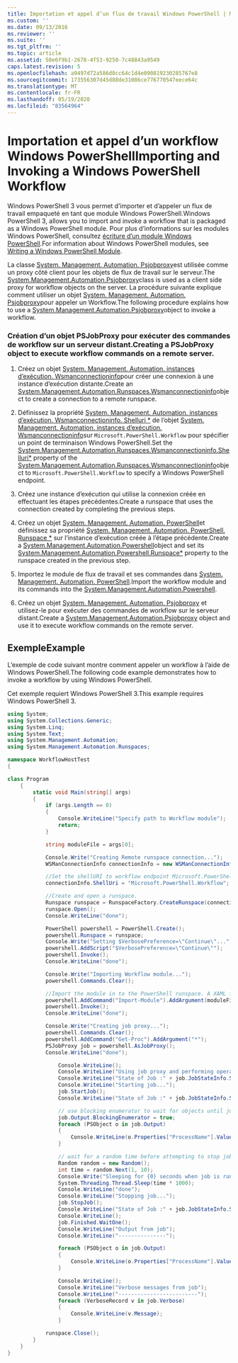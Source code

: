 ```yaml
---
title: Importation et appel d’un flux de travail Windows PowerShell | Microsoft Docs
ms.custom: ''
ms.date: 09/13/2016
ms.reviewer: ''
ms.suite: ''
ms.tgt_pltfrm: ''
ms.topic: article
ms.assetid: 50e6f9b1-2678-4f53-9250-7c48843a9549
caps.latest.revision: 5
ms.openlocfilehash: a9497d72a586d0cc64c1d4e090819230285767e8
ms.sourcegitcommit: 173556307d45d88de31086ce776770547eece64c
ms.translationtype: MT
ms.contentlocale: fr-FR
ms.lasthandoff: 05/19/2020
ms.locfileid: "83564964"
---
```

# <a name="importing-and-invoking-a-windows-powershell-workflow"></a><span data-ttu-id="448a8-102">Importation et appel d’un workflow Windows PowerShell</span><span class="sxs-lookup"><span data-stu-id="448a8-102">Importing and Invoking a Windows PowerShell Workflow</span></span>

<span data-ttu-id="448a8-103">Windows PowerShell 3 vous permet d’importer et d’appeler un flux de travail empaqueté en tant que module Windows PowerShell.</span><span class="sxs-lookup"><span data-stu-id="448a8-103">Windows PowerShell 3, allows you to import and invoke a workflow that is packaged as a Windows PowerShell module.</span></span> <span data-ttu-id="448a8-104">Pour plus d’informations sur les modules Windows PowerShell, consultez [écriture d’un module Windows PowerShell](../module/writing-a-windows-powershell-module.md).</span><span class="sxs-lookup"><span data-stu-id="448a8-104">For information about Windows PowerShell modules, see [Writing a Windows PowerShell Module](../module/writing-a-windows-powershell-module.md).</span></span>

<span data-ttu-id="448a8-105">La classe [System. Management. Automation. Psjobproxy](/dotnet/api/System.Management.Automation.PSJobProxy)est utilisée comme un proxy côté client pour les objets de flux de travail sur le serveur.</span><span class="sxs-lookup"><span data-stu-id="448a8-105">The [System.Management.Automation.Psjobproxy](/dotnet/api/System.Management.Automation.PSJobProxy)class is used as a client side proxy for workflow objects on the server.</span></span> <span data-ttu-id="448a8-106">La procédure suivante explique comment utiliser un objet [System. Management. Automation. Psjobproxy](/dotnet/api/System.Management.Automation.PSJobProxy)pour appeler un Workflow.</span><span class="sxs-lookup"><span data-stu-id="448a8-106">The following procedure explains how to use a [System.Management.Automation.Psjobproxy](/dotnet/api/System.Management.Automation.PSJobProxy)object to invoke a workflow.</span></span>

### <a name="creating-a-psjobproxy-object-to-execute-workflow-commands-on-a-remote-server"></a><span data-ttu-id="448a8-107">Création d’un objet PSJobProxy pour exécuter des commandes de workflow sur un serveur distant.</span><span class="sxs-lookup"><span data-stu-id="448a8-107">Creating a PSJobProxy object to execute workflow commands on a remote server.</span></span>

1. <span data-ttu-id="448a8-108">Créez un objet [System. Management. Automation. instances d’exécution. Wsmanconnectioninfo](/dotnet/api/System.Management.Automation.Runspaces.WSManConnectionInfo)pour créer une connexion à une instance d’exécution distante.</span><span class="sxs-lookup"><span data-stu-id="448a8-108">Create an [System.Management.Automation.Runspaces.Wsmanconnectioninfo](/dotnet/api/System.Management.Automation.Runspaces.WSManConnectionInfo)object to create a connection to a remote runspace.</span></span>

2. <span data-ttu-id="448a8-109">Définissez la propriété [System. Management. Automation. instances d’exécution. Wsmanconnectioninfo. Shelluri \*](/dotnet/api/System.Management.Automation.Runspaces.WSManConnectionInfo.ShellUri) de l’objet [System. Management. Automation. instances d’exécution. Wsmanconnectioninfo](/dotnet/api/System.Management.Automation.Runspaces.WSManConnectionInfo)sur `Microsoft.PowerShell.Workflow` pour spécifier un point de terminaison Windows PowerShell.</span><span class="sxs-lookup"><span data-stu-id="448a8-109">Set the [System.Management.Automation.Runspaces.Wsmanconnectioninfo.Shelluri\*](/dotnet/api/System.Management.Automation.Runspaces.WSManConnectionInfo.ShellUri) property of the [System.Management.Automation.Runspaces.Wsmanconnectioninfo](/dotnet/api/System.Management.Automation.Runspaces.WSManConnectionInfo)object to `Microsoft.PowerShell.Workflow` to specify a Windows PowerShell endpoint.</span></span>

3. <span data-ttu-id="448a8-110">Créez une instance d’exécution qui utilise la connexion créée en effectuant les étapes précédentes.</span><span class="sxs-lookup"><span data-stu-id="448a8-110">Create a runspace that uses the connection created by completing the previous steps.</span></span>

4. <span data-ttu-id="448a8-111">Créez un objet [System. Management. Automation. PowerShell](/dotnet/api/System.Management.Automation.PowerShell)et définissez sa propriété [System. Management. Automation. PowerShell. Runspace \*](/dotnet/api/System.Management.Automation.PowerShell.Runspace) sur l’instance d’exécution créée à l’étape précédente.</span><span class="sxs-lookup"><span data-stu-id="448a8-111">Create a [System.Management.Automation.Powershell](/dotnet/api/System.Management.Automation.PowerShell)object and set its [System.Management.Automation.Powershell.Runspace\*](/dotnet/api/System.Management.Automation.PowerShell.Runspace) property to the runspace created in the previous step.</span></span>

5. <span data-ttu-id="448a8-112">Importez le module de flux de travail et ses commandes dans [System. Management. Automation. PowerShell](/dotnet/api/System.Management.Automation.PowerShell).</span><span class="sxs-lookup"><span data-stu-id="448a8-112">Import the workflow module and its commands into the [System.Management.Automation.Powershell](/dotnet/api/System.Management.Automation.PowerShell).</span></span>

6. <span data-ttu-id="448a8-113">Créez un objet [System. Management. Automation. Psjobproxy](/dotnet/api/System.Management.Automation.PSJobProxy) et utilisez-le pour exécuter des commandes de workflow sur le serveur distant.</span><span class="sxs-lookup"><span data-stu-id="448a8-113">Create a [System.Management.Automation.Psjobproxy](/dotnet/api/System.Management.Automation.PSJobProxy) object and use it to execute workflow commands on the remote server.</span></span>

## <a name="example"></a><span data-ttu-id="448a8-114">Exemple</span><span class="sxs-lookup"><span data-stu-id="448a8-114">Example</span></span>

<span data-ttu-id="448a8-115">L’exemple de code suivant montre comment appeler un workflow à l’aide de Windows PowerShell.</span><span class="sxs-lookup"><span data-stu-id="448a8-115">The following code example demonstrates how to invoke a workflow by using Windows PowerShell.</span></span>

<span data-ttu-id="448a8-116">Cet exemple requiert Windows PowerShell 3.</span><span class="sxs-lookup"><span data-stu-id="448a8-116">This example requires Windows PowerShell 3.</span></span>

```csharp
using System;
using System.Collections.Generic;
using System.Linq;
using System.Text;
using System.Management.Automation;
using System.Management.Automation.Runspaces;

namespace WorkflowHostTest
{

class Program
    {
        static void Main(string[] args)
        {
            if (args.Length == 0)
            {
                Console.WriteLine("Specify path to Workflow module");
                return;
            }

            string moduleFile = args[0];

            Console.Write("Creating Remote runspace connection...");
            WSManConnectionInfo connectionInfo = new WSManConnectionInfo();

            //Set the shellURI to workflow endpoint Microsoft.PowerShell.Workflow
            connectionInfo.ShellUri = "Microsoft.PowerShell.Workflow";

            //Create and open a runspace.
            Runspace runspace = RunspaceFactory.CreateRunspace(connectionInfo);
            runspace.Open();
            Console.WriteLine("done");

            PowerShell powershell = PowerShell.Create();
            powershell.Runspace = runspace;
            Console.Write("Setting $VerbosePreference=\"Continue\"...");
            powershell.AddScript("$VerbosePreference=\"Continue\"");
            powershell.Invoke();
            Console.WriteLine("done");

            Console.Write("Importing Workflow module...");
            powershell.Commands.Clear();

            //Import the module in to the PowerShell runspace. A XAML file could also be imported directly by using Import-Module.
            powershell.AddCommand("Import-Module").AddArgument(moduleFile);
            powershell.Invoke();
            Console.WriteLine("done");

            Console.Write("Creating job proxy...");
            powershell.Commands.Clear();
            powershell.AddCommand("Get-Proc").AddArgument("*");
            PSJobProxy job = powershell.AsJobProxy();
            Console.WriteLine("done");

                Console.WriteLine();
                Console.WriteLine("Using job proxy and performing operations...");
                Console.WriteLine("State of Job :" + job.JobStateInfo.State.ToString());
                Console.WriteLine("Starting job...");
                job.StartJob();
                Console.WriteLine("State of Job :" + job.JobStateInfo.State.ToString());

                // use blocking enumerator to wait for objects until job finishes
                job.Output.BlockingEnumerator = true;
                foreach (PSObject o in job.Output)
                {
                    Console.WriteLine(o.Properties["ProcessName"].Value.ToString());
                }

                // wait for a random time before attempting to stop job
                Random random = new Random();
                int time = random.Next(1, 10);
                Console.Write("Sleeping for {0} seconds when job is running on another thread...", time);
                System.Threading.Thread.Sleep(time * 1000);
                Console.WriteLine("done");
                Console.WriteLine("Stopping job...");
                job.StopJob();
                Console.WriteLine("State of Job :" + job.JobStateInfo.State.ToString());
                Console.WriteLine();
                job.Finished.WaitOne();
                Console.WriteLine("Output from job");
                Console.WriteLine("---------------");

                foreach (PSObject o in job.Output)
                {
                    Console.WriteLine(o.Properties["ProcessName"].Value.ToString());
                }

                Console.WriteLine();
                Console.WriteLine("Verbose messages from job");
                Console.WriteLine("-------------------------");
                foreach (VerboseRecord v in job.Verbose)
                {
                    Console.WriteLine(v.Message);
                }

            runspace.Close();
        }
    }
}

```
